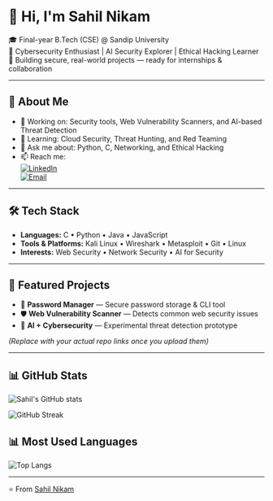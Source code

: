 # 👋 Hi, I'm Sahil Nikam  

🎓 Final-year B.Tech (CSE) @ Sandip University  
🔐 Cybersecurity Enthusiast | AI Security Explorer | Ethical Hacking Learner  
🚀 Building secure, real-world projects — ready for internships & collaboration  

---

## 🌟 About Me
- 🔭 Working on: Security tools, Web Vulnerability Scanners, and AI-based Threat Detection  
- 🌱 Learning: Cloud Security, Threat Hunting, and Red Teaming  
- 💬 Ask me about: Python, C, Networking, and Ethical Hacking  
- 📫 Reach me:  
  [![LinkedIn](https://img.shields.io/badge/LinkedIn-Connect-blue?style=flat&logo=linkedin)](https://www.linkedin.com/in/sahil-nikam-)  
  [![Email](https://img.shields.io/badge/Email-sahilnikam133%40gmail.com-red?style=flat&logo=gmail)](mailto:sahilnikam133@gmail.com)  

---

## 🛠️ Tech Stack
- **Languages:** C • Python • Java • JavaScript  
- **Tools & Platforms:** Kali Linux • Wireshark • Metasploit • Git • Linux  
- **Interests:** Web Security • Network Security • AI for Security  

---

## 🚀 Featured Projects
- 🔐 **Password Manager** — Secure password storage & CLI tool  
- 🛡️ **Web Vulnerability Scanner** — Detects common web security issues  
- 🤖 **AI + Cybersecurity** — Experimental threat detection prototype  

*(Replace with your actual repo links once you upload them)*

---

## 📊 GitHub Stats
![Sahil's GitHub stats](https://github-readme-stats.vercel.app/api?username=sahilnikam2410&show_icons=true&theme=radical)  

![GitHub Streak](https://github-readme-streak-stats.herokuapp.com/?user=sahilnikam2410&theme=radical)  

## 📊 Most Used Languages
![Top Langs](https://github-readme-stats.vercel.app/api/top-langs/?username=sahilnikam2410&layout=compact&theme=radical)  

---

⭐️ From [Sahil Nikam](https://github.com/sahilnikam2410)

